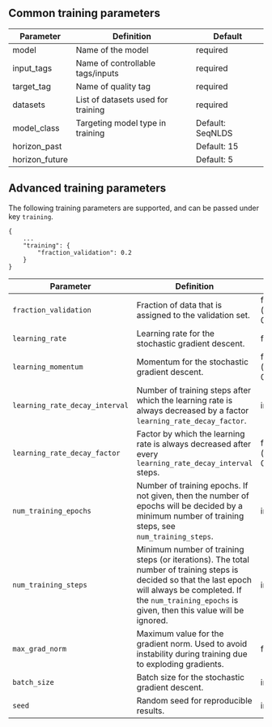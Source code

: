 ## Common training parameters

| Parameter      | Definition                         | Default          |
| -------------- | ---------------------------------- | ---------------- |
| model          | Name of the model                  | required         |
| input_tags     | Name of controllable tags/inputs   | required         |
| target_tag     | Name of quality tag                | required         |
| datasets       | List of datasets used for training | required         |
| model_class    | Targeting model type in training   | Default: SeqNLDS |
| horizon_past   |                                    | Default: 15      |
| horizon_future |                                    | Default: 5       |

## Advanced training parameters

The following training parameters are supported, and can be passed under key `training`.

```
{
    ...
    "training": {
        "fraction_validation": 0.2
    }
}

```

| Parameter                    | Definition | Type | Default |
| ---------------------------- | ---------- | ---- | ------- |
| `fraction_validation`          | Fraction of data that is assigned to the validation set.  | float (between 0 and 1) | 0.2     |
| `learning_rate`                | Learning rate for the stochastic gradient descent.        | float | 0.001   |
| `learning_momentum`            | Momentum for the stochastic gradient descent.           | float (between 0 and 1) | 0.9     |
| `learning_rate_decay_interval` | Number of training steps after which the learning rate is always decreased by a factor `learning_rate_decay_factor`. | int | 2000    |
| `learning_rate_decay_factor`   | Factor by which the learning rate is always decreased after every `learning_rate_decay_interval` steps.  | float (between 0 and 1) | 0.5     |
| `num_training_epochs`          | Number of training epochs. If not given, then the number of epochs will be decided by a minimum number of training steps, see `num_training_steps`. | int | null    |
| `num_training_steps`           | Minimum number of training steps (or iterations). The total number of training steps is decided so that the last epoch will always be completed. If the `num_training_epochs` is given, then this value will be ignored.       | int | 10000   |
| `max_grad_norm`                | Maximum value for the gradient norm. Used to avoid instability during training due to exploding gradients. | float | 100.0   |
| `batch_size`                   | Batch size for the stochastic gradient descent.  | int | 32      |
| `seed`                         | Random seed for reproducible results.  | int | 42      |
